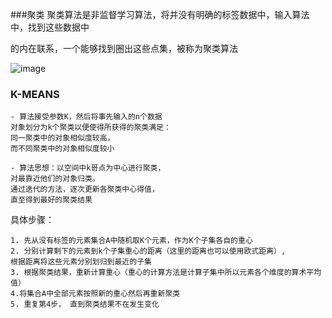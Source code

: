 ###聚类
聚类算法是非监督学习算法，将并没有明确的标签数据中，输入算法中，找到这些数据中

的内在联系，一个能够找到圈出这些点集，被称为聚类算法

![image](https://github.com/jccjd/Coursera-Machine-Learning/blob/master/week8/image/聚类1.PNG?raw=true)


### K-MEANS
    - 算法接受参数K，然后将事先输入的n个数据
    对象划分为k个聚类以便使得所获得的聚类满足：
    同一聚类中的对象相似度较高，
    而不同聚类中的对象相似度较小
    
    - 算法思想：以空间中k哥点为中心进行聚类，
    对最靠近他们的对象归类。
    通过迭代的方法，逐次更新各聚类中心得值，
    直至得到最好的聚类结果
    
具体步骤：

    1. 先从没有标签的元素集合A中随机取K个元素，作为K个子集各自的重心
    2. 分别计算剩下的元素到k个子集重心的距离（这里的距离也可以使用欧式距离）,
    根据距离将这些元素分别划归到最近的子集
    3. 根据聚类结果，重新计算重心（重心的计算方法是计算子集中所以元素各个维度的算术平均值）
    4.将集合A中全部元素按照新的重心然后再重新聚类
    5. 重复第4步， 直到聚类结果不在发生变化
    
